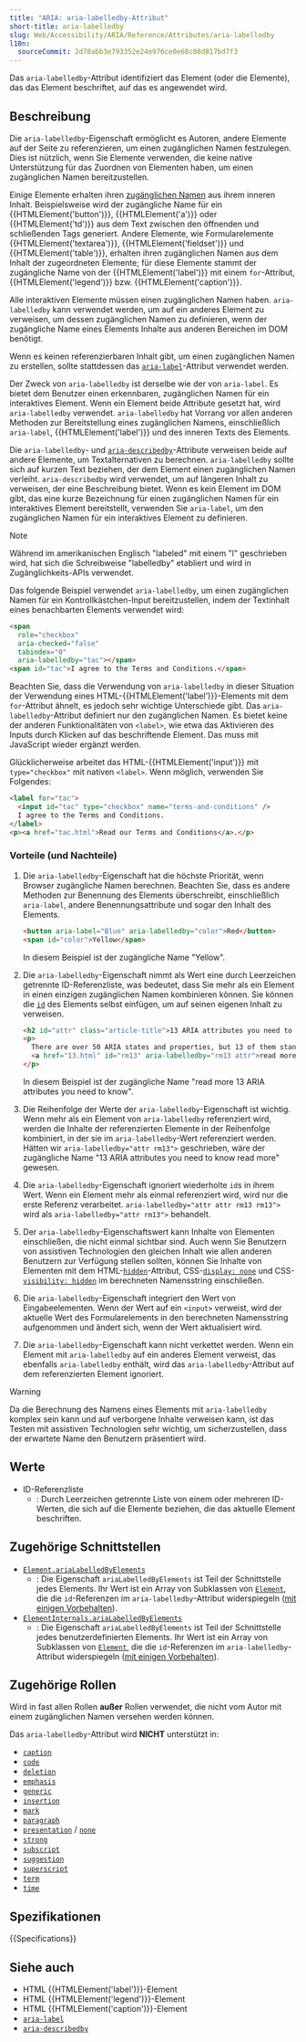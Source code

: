 ```yaml
---
title: "ARIA: aria-labelledby-Attribut"
short-title: aria-labelledby
slug: Web/Accessibility/ARIA/Reference/Attributes/aria-labelledby
l10n:
  sourceCommit: 2d78abb3e793352e24e976ce0e68c08d817bd7f3
---
```


Das `aria-labelledby`-Attribut identifiziert das Element (oder die Elemente), das das Element beschriftet, auf das es angewendet wird.

## Beschreibung

Die `aria-labelledby`-Eigenschaft ermöglicht es Autoren, andere Elemente auf der Seite zu referenzieren, um einen zugänglichen Namen festzulegen. Dies ist nützlich, wenn Sie Elemente verwenden, die keine native Unterstützung für das Zuordnen von Elementen haben, um einen zugänglichen Namen bereitzustellen.

Einige Elemente erhalten ihren [zugänglichen Namen](https://w3c.github.io/accname/#dfn-accessible-name) aus ihrem inneren Inhalt. Beispielsweise wird der zugängliche Name für ein {{HTMLElement('button')}}, {{HTMLElement('a')}} oder {{HTMLElement('td')}} aus dem Text zwischen den öffnenden und schließenden Tags generiert. Andere Elemente, wie Formularelemente {{HTMLElement('textarea')}}, {{HTMLElement('fieldset')}} und {{HTMLElement('table')}}, erhalten ihren zugänglichen Namen aus dem Inhalt der zugeordneten Elemente; für diese Elemente stammt der zugängliche Name von der {{HTMLElement('label')}} mit einem `for`-Attribut, {{HTMLElement('legend')}} bzw. {{HTMLElement('caption')}}.

Alle interaktiven Elemente müssen einen zugänglichen Namen haben. `aria-labelledby` kann verwendet werden, um auf ein anderes Element zu verweisen, um dessen zugänglichen Namen zu definieren, wenn der zugängliche Name eines Elements Inhalte aus anderen Bereichen im DOM benötigt.

Wenn es keinen referenzierbaren Inhalt gibt, um einen zugänglichen Namen zu erstellen, sollte stattdessen das [`aria-label`](/de/docs/Web/Accessibility/ARIA/Reference/Attributes/aria-label)-Attribut verwendet werden.

Der Zweck von `aria-labelledby` ist derselbe wie der von `aria-label`. Es bietet dem Benutzer einen erkennbaren, zugänglichen Namen für ein interaktives Element. Wenn ein Element beide Attribute gesetzt hat, wird `aria-labelledby` verwendet. `aria-labelledby` hat Vorrang vor allen anderen Methoden zur Bereitstellung eines zugänglichen Namens, einschließlich `aria-label`, {{HTMLElement('label')}} und des inneren Texts des Elements.

Die `aria-labelledby`- und [`aria-describedby`](/de/docs/Web/Accessibility/ARIA/Reference/Attributes/aria-describedby)-Attribute verweisen beide auf andere Elemente, um Textalternativen zu berechnen. `aria-labelledby` sollte sich auf kurzen Text beziehen, der dem Element einen zugänglichen Namen verleiht. `aria-describedby` wird verwendet, um auf längeren Inhalt zu verweisen, der eine Beschreibung bietet. Wenn es kein Element im DOM gibt, das eine kurze Bezeichnung für einen zugänglichen Namen für ein interaktives Element bereitstellt, verwenden Sie `aria-label`, um den zugänglichen Namen für ein interaktives Element zu definieren.

> [!NOTE]
> Während im amerikanischen Englisch "labeled" mit einem "l" geschrieben wird, hat sich die Schreibweise "labelledby" etabliert und wird in Zugänglichkeits-APIs verwendet.

Das folgende Beispiel verwendet `aria-labelledby`, um einen zugänglichen Namen für ein Kontrollkästchen-Input bereitzustellen, indem der Textinhalt eines benachbarten Elements verwendet wird:

```html
<span
  role="checkbox"
  aria-checked="false"
  tabindex="0"
  aria-labelledby="tac"></span>
<span id="tac">I agree to the Terms and Conditions.</span>
```

Beachten Sie, dass die Verwendung von `aria-labelledby` in dieser Situation der Verwendung eines HTML-{{HTMLElement('label')}}-Elements mit dem `for`-Attribut ähnelt, es jedoch sehr wichtige Unterschiede gibt. Das `aria-labelledby`-Attribut definiert nur den zugänglichen Namen. Es bietet keine der anderen Funktionalitäten von `<label>`, wie etwa das Aktivieren des Inputs durch Klicken auf das beschriftende Element. Das muss mit JavaScript wieder ergänzt werden.

Glücklicherweise arbeitet das HTML-{{HTMLElement('input')}} mit `type="checkbox"` mit nativen `<label>`. Wenn möglich, verwenden Sie Folgendes:

```html
<label for="tac">
  <input id="tac" type="checkbox" name="terms-and-conditions" />
  I agree to the Terms and Conditions.
</label>
<p><a href="tac.html">Read our Terms and Conditions</a>.</p>
```

### Vorteile (und Nachteile)

1. Die `aria-labelledby`-Eigenschaft hat die höchste Priorität, wenn Browser zugängliche Namen berechnen. Beachten Sie, dass es andere Methoden zur Benennung des Elements überschreibt, einschließlich `aria-label`, andere Benennungsattribute und sogar den Inhalt des Elements.

   ```html
   <button aria-label="Blue" aria-labelledby="color">Red</button>
   <span id="color">Yellow</span>
   ```

   In diesem Beispiel ist der zugängliche Name "Yellow".

2. Die `aria-labelledby`-Eigenschaft nimmt als Wert eine durch Leerzeichen getrennte ID-Referenzliste, was bedeutet, dass Sie mehr als ein Element in einen einzigen zugänglichen Namen kombinieren können. Sie können die [`id`](/de/docs/Web/HTML/Reference/Global_attributes/id) des Elements selbst einfügen, um auf seinen eigenen Inhalt zu verweisen.

   ```html
   <h2 id="attr" class="article-title">13 ARIA attributes you need to know</h2>
   <p>
     There are over 50 ARIA states and properties, but 13 of them stand out…
     <a href="13.html" id="rm13" aria-labelledby="rm13 attr">read more</a>
   </p>
   ```

   In diesem Beispiel ist der zugängliche Name "read more 13 ARIA attributes you need to know".

3. Die Reihenfolge der Werte der `aria-labelledby`-Eigenschaft ist wichtig. Wenn mehr als ein Element von `aria-labelledby` referenziert wird, werden die Inhalte der referenzierten Elemente in der Reihenfolge kombiniert, in der sie im `aria-labelledby`-Wert referenziert werden. Hätten wir `aria-labelledby="attr rm13">` geschrieben, wäre der zugängliche Name "13 ARIA attributes you need to know read more" gewesen.

4. Die `aria-labelledby`-Eigenschaft ignoriert wiederholte `id`s in ihrem Wert. Wenn ein Element mehr als einmal referenziert wird, wird nur die erste Referenz verarbeitet. `aria-labelledby="attr attr rm13 rm13">` wird als `aria-labelledby="attr rm13">` behandelt.

5. Der `aria-labelledby`-Eigenschaftswert kann Inhalte von Elementen einschließen, die nicht einmal sichtbar sind. Auch wenn Sie Benutzern von assistiven Technologien den gleichen Inhalt wie allen anderen Benutzern zur Verfügung stellen sollten, können Sie Inhalte von Elementen mit dem HTML-[`hidden`](/de/docs/Web/HTML/Reference/Global_attributes/hidden)-Attribut, CSS-[`display: none`](/de/docs/Web/CSS/Reference/Properties/display) und CSS-[`visibility: hidden`](/de/docs/Web/CSS/Reference/Properties/visibility) im berechneten Namensstring einschließen.

6. Die `aria-labelledby`-Eigenschaft integriert den Wert von Eingabeelementen. Wenn der Wert auf ein `<input>` verweist, wird der aktuelle Wert des Formularelements in den berechneten Namensstring aufgenommen und ändert sich, wenn der Wert aktualisiert wird.

7. Die `aria-labelledby`-Eigenschaft kann nicht verkettet werden. Wenn ein Element mit `aria-labelledby` auf ein anderes Element verweist, das ebenfalls `aria-labelledby` enthält, wird das `aria-labelledby`-Attribut auf dem referenzierten Element ignoriert.

> [!WARNING]
> Da die Berechnung des Namens eines Elements mit `aria-labelledby` komplex sein kann und auf verborgene Inhalte verweisen kann, ist das Testen mit assistiven Technologien sehr wichtig, um sicherzustellen, dass der erwartete Name den Benutzern präsentiert wird.

## Werte

- ID-Referenzliste
  - : Durch Leerzeichen getrennte Liste von einem oder mehreren ID-Werten, die sich auf die Elemente beziehen, die das aktuelle Element beschriften.

## Zugehörige Schnittstellen

- [`Element.ariaLabelledByElements`](/de/docs/Web/API/Element/ariaLabelledByElements)
  - : Die Eigenschaft `ariaLabelledByElements` ist Teil der Schnittstelle jedes Elements. Ihr Wert ist ein Array von Subklassen von [`Element`](/de/docs/Web/API/Element), die die `id`-Referenzen im `aria-labelledby`-Attribut widerspiegeln ([mit einigen Vorbehalten](/de/docs/Web/API/Document_Object_Model/Reflected_attributes#reflected_element_references)).
- [`ElementInternals.ariaLabelledByElements`](/de/docs/Web/API/ElementInternals/ariaLabelledByElements)
  - : Die Eigenschaft `ariaLabelledByElements` ist Teil der Schnittstelle jedes benutzerdefinierten Elements. Ihr Wert ist ein Array von Subklassen von [`Element`](/de/docs/Web/API/Element), die die `id`-Referenzen im `aria-labelledby`-Attribut widerspiegeln ([mit einigen Vorbehalten](/de/docs/Web/API/Document_Object_Model/Reflected_attributes#reflected_element_references)).

## Zugehörige Rollen

Wird in fast allen Rollen **außer** Rollen verwendet, die nicht vom Autor mit einem zugänglichen Namen versehen werden können.

Das `aria-labelledby`-Attribut wird **NICHT** unterstützt in:

- [`caption`](/de/docs/Web/Accessibility/ARIA/Reference/Roles/structural_roles)
- [`code`](/de/docs/Web/Accessibility/ARIA/Reference/Roles/structural_roles)
- [`deletion`](/de/docs/Web/Accessibility/ARIA/Reference/Roles/structural_roles)
- [`emphasis`](/de/docs/Web/Accessibility/ARIA/Reference/Roles/structural_roles)
- [`generic`](/de/docs/Web/Accessibility/ARIA/Reference/Roles/generic_role)
- [`insertion`](/de/docs/Web/Accessibility/ARIA/Reference/Roles/structural_roles)
- [`mark`](/de/docs/Web/Accessibility/ARIA/Reference/Roles/mark_role)
- [`paragraph`](/de/docs/Web/Accessibility/ARIA/Reference/Roles/structural_roles)
- [`presentation`](/de/docs/Web/Accessibility/ARIA/Reference/Roles/presentation_role) / [`none`](/de/docs/Web/Accessibility/ARIA/Reference/Roles/none_role)
- [`strong`](/de/docs/Web/Accessibility/ARIA/Reference/Roles/structural_roles)
- [`subscript`](/de/docs/Web/Accessibility/ARIA/Reference/Roles/structural_roles)
- [`suggestion`](/de/docs/Web/Accessibility/ARIA/Reference/Roles/suggestion_role)
- [`superscript`](/de/docs/Web/Accessibility/ARIA/Reference/Roles/structural_roles)
- [`term`](/de/docs/Web/Accessibility/ARIA/Reference/Roles/term_role)
- [`time`](/de/docs/Web/Accessibility/ARIA/Reference/Roles/structural_roles)

## Spezifikationen

{{Specifications}}

## Siehe auch

- HTML {{HTMLElement('label')}}-Element
- HTML {{HTMLElement('legend')}}-Element
- HTML {{HTMLElement('caption')}}-Element
- [`aria-label`](/de/docs/Web/Accessibility/ARIA/Reference/Attributes/aria-label)
- [`aria-describedby`](/de/docs/Web/Accessibility/ARIA/Reference/Attributes/aria-describedby)
